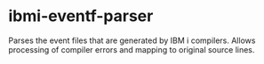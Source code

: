 # ibmi-eventf-parser
Parses the event files that are generated by IBM i compilers.  Allows processing of compiler errors and mapping to original source lines.

